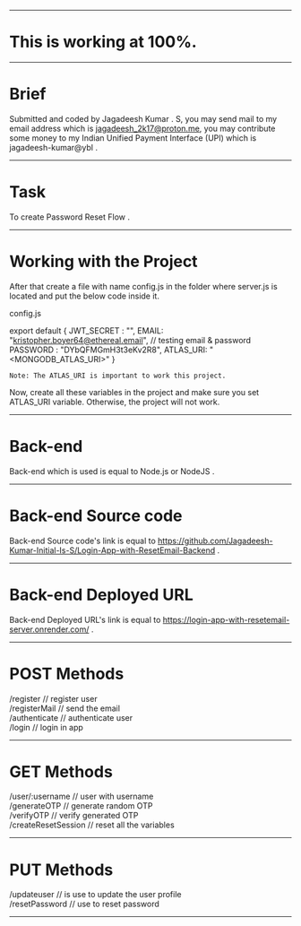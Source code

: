 <hr/>

# This is working at 100%. 

<hr/>

# Brief

Submitted and coded by Jagadeesh Kumar . S, you may send mail to my email address which is jagadeesh_2k17@proton.me, you may contribute some money to my Indian Unified Payment Interface (UPI) which is jagadeesh-kumar@ybl .

<hr/>

# Task 

To create Password Reset Flow .

<hr/>

# Working with the Project

After that create a file with name config.js in the folder where server.js is located and put the below code inside it.

config.js

export default {
    JWT_SECRET : "<secret>",
    EMAIL: "kristopher.boyer64@ethereal.email", // testing email & password
    PASSWORD : "DYbQFMGmH3t3eKv2R8",
    ATLAS_URI: "<MONGODB_ATLAS_URI>"
}

    Note: The ATLAS_URI is important to work this project.

Now, create all these variables in the project and make sure you set ATLAS_URI variable. Otherwise, the project will not work.

<hr/>

# Back-end

Back-end which is used is equal to Node.js or NodeJS .

<hr/>

# Back-end Source code

Back-end Source code's link is equal to https://github.com/Jagadeesh-Kumar-Initial-Is-S/Login-App-with-ResetEmail-Backend .

<hr/>

# Back-end Deployed URL

Back-end Deployed URL's link is equal to https://login-app-with-resetemail-server.onrender.com/ .

<hr/>

# POST Methods

/register // register user <br/>
/registerMail // send the email<br/>
/authenticate // authenticate user<br/>
/login // login in app<br/>

<hr/>

# GET Methods 

/user/:username // user with username<br/>
/generateOTP // generate random OTP<br/>
/verifyOTP // verify generated OTP<br/>
/createResetSession // reset all the variables<br/>

<hr/>

# PUT Methods 

/updateuser // is use to update the user profile<br/>
/resetPassword // use to reset password<br/>

<hr/>
